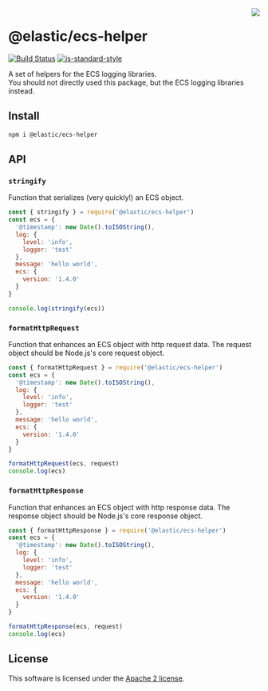 <img align="right" width="auto" height="auto" src="https://www.elastic.co/static-res/images/elastic-logo-200.png">

# @elastic/ecs-helper

[![Build Status](https://apm-ci.elastic.co/buildStatus/icon?job=apm-agent-nodejs%2Fecs-logging-js-mbp%2Fmaster)](https://apm-ci.elastic.co/job/apm-agent-nodejs/job/ecs-logging-js-mbp/job/master/)  [![js-standard-style](https://img.shields.io/badge/code%20style-standard-brightgreen.svg?style=flat)](http://standardjs.com/)

A set of helpers for the ECS logging libraries.  
You should not directly used this package, but the ECS logging libraries instead.

## Install
```sh
npm i @elastic/ecs-helper
```

## API

### `stringify`
Function that serializes (very quickly!) an ECS object.

```js
const { stringify } = require('@elastic/ecs-helper')
const ecs = {
  '@timestamp': new Date().toISOString(),
  log: {
    level: 'info',
    logger: 'test'
  },
  message: 'hello world',
  ecs: {
    version: '1.4.0'
  }
}

console.log(stringify(ecs))
```

### `formatHttpRequest`
Function that enhances an ECS object with http request data.
The request object should be Node.js's core request object.

```js
const { formatHttpRequest } = require('@elastic/ecs-helper')
const ecs = {
  '@timestamp': new Date().toISOString(),
  log: {
    level: 'info',
    logger: 'test'
  },
  message: 'hello world',
  ecs: {
    version: '1.4.0'
  }
}

formatHttpRequest(ecs, request)
console.log(ecs)
```

### `formatHttpResponse`
Function that enhances an ECS object with http response data.
The response object should be Node.js's core response object.

```js
const { formatHttpResponse } = require('@elastic/ecs-helper')
const ecs = {
  '@timestamp': new Date().toISOString(),
  log: {
    level: 'info',
    logger: 'test'
  },
  message: 'hello world',
  ecs: {
    version: '1.4.0'
  }
}

formatHttpResponse(ecs, request)
console.log(ecs)
```

## License
This software is licensed under the [Apache 2 license](./LICENSE).
